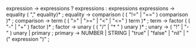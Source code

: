 
expression        → expressions ? expressions : expressions
expressions    → equality ( ","  equality)* ;
equality       → comparison ( ( "!=" | "==" ) comparison )* ;
comparison     → term ( ( ">" | ">=" | "<" | "<=" ) term )* ;
term           → factor ( ( "-" | "+" ) factor )* ;
factor         → unary ( ( "/" | "* " ) unary )* ;
unary          → ( "!" | "-" ) unary
| primary ;
primary        → NUMBER | STRING | "true" | "false" | "nil"
| "(" expression ")" ;